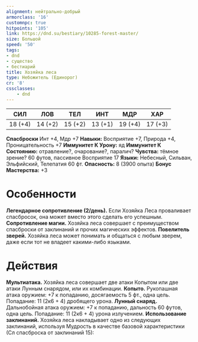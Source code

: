 ```yaml
---
alignment: нейтрально-добрый
armorclass: '16'
customnpc: true
hitpoints: '105'
link: https://dnd.su/bestiary/10285-forest-master/
size: Большой
speed: '50'
tags:
- dnd
- существо
- бестиарий
title: Хозяйка леса
type: Небожитель (Единорог)
cr: '8'
cssclasses:
    - dnd
---
```



| СИЛ | ЛОВ | ТЕЛ | ИНТ | МДР | ХАР |
|---|---|---|---|---|---|
| 18 (+4) | 14 (+2) | 15 (+2) | 13 (+1) | 19 (+4) | 17 (+3) |
**Спасброски** Инт +4, Мдр +7
**Навыки:** Восприятие +7, Природа +4, Проницательность +7
**Иммунитет К Урону:** яд
**Иммунитет К Состоянию:** отравление?, очарование?, паралич?
**Чувства:** тёмное зрение? 60 футов, пассивное Восприятие 17
**Языки:** Небесный, Сильван, Эльфийский, Телепатия 60 фт.
**Опасность:** 8 (3900 опыта)
**Бонус Мастерства:** +3


# Особенности
**Легендарное сопротивление (2/день).** Если Хозяйка Леса проваливает спасбросок, она может вместо этого сделать его успешным.
**Сопротивление магии.** Хозяйка леса совершает с преимуществом спасброски от заклинаний и прочих магических эффектов.
**Повелитель зверей.** Хозяйка леса может понимать и общаться с любым зверем, даже если тот не владеет какими-либо языками.


# Действия
**Мультиатака.** Хозяйка леса совершает две атаки Копытом или две атаки Лунным снарядом, или их комбинации.
**Копыто.** Рукопашная атака оружием: +7 к попаданию, досягаемость 5 фт., одна цель. Попадание: 11 (2к6 + 4) дробящего урона.
**Лунный снаряд.** Дальнобойная атака оружием: +7 к попаданию, дальность 60 футов, одна цель. Попадание: 11 (2к6 + 4) урона излучением.
**Использование заклинаний.** Хозяйка леса накладывает одно из следующих заклинаний, используя Мудрость в качестве базовой характеристики (Сл спасброска от заклинаний 15):